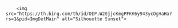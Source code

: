         <img src="https://th.bing.com/th/id/OIP.W20jjcKmgPFKK6y943ycOgHaHa?rs=1&pid=ImgDetMain" alt="Silhouette Sunset">
